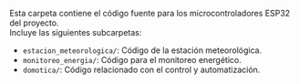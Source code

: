 Esta carpeta contiene el código fuente para los microcontroladores ESP32 del proyecto.  
Incluye las siguientes subcarpetas:
- `estacion_meteorologica/`: Código de la estación meteorológica.
- `monitoreo_energia/`: Código para el monitoreo energético.
- `domotica/`: Código relacionado con el control y automatización.
